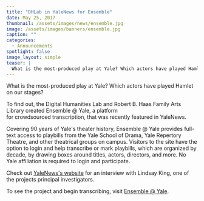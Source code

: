 ```yaml
---
title: "DHLab in YaleNews for Ensemble"
date: May 25, 2017
thumbnail: /assets/images/news/ensemble.jpg
image: /assets/images/banners/ensemble.jpg
caption: ""
categories: 
  - Announcements
spotlight: false 
image_layout: simple
teaser: |
  What is the most-produced play at Yale? Which actors have played Hamlet on our stages? To find out, the Digital Humanities Lab and Robert B. Haas Family Arts Library created Ensemble @ Yale, a platform for crowdsourced transcription, that was recently featured in YaleNews.
---
```


What is the most-produced play at Yale? Which actors have played Hamlet on our stages?

To find out, the Digital Humanities Lab and Robert B. Haas Family Arts Library created Ensemble @ Yale, a platform for crowdsourced transcription, that was recently featured in YaleNews.

Covering 90 years of Yale's theater history, Ensemble @ Yale provides full-text access to playbills from the Yale School of Drama, Yale Repertory Theatre, and other theatrical groups on campus. Visitors to the site have the option to login and help transcribe or mark playbills, which are organized by decade, by drawing boxes around titles, actors, directors, and more. No Yale affiliation is required to login and participate.
    
Check out [YaleNews's website](http://news.yale.edu/2017/05/24/crowd-sourced-project-build-yale-theater-history-database) for an interview with Lindsay King, one of the projects principal investigators.
   
To see the project and begin transcribing, visit [Ensemble @ Yale](http://news.yale.edu/2017/05/24/crowd-sourced-project-build-yale-theater-history-database).